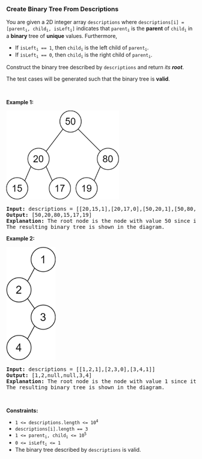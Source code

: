 
<h3>Create Binary Tree From Descriptions</h3>
<div><p>You are given a 2D integer array <code>descriptions</code> where <code>descriptions[i] = [parent<sub>i</sub>, child<sub>i</sub>, isLeft<sub>i</sub>]</code> indicates that <code>parent<sub>i</sub></code> is the <strong>parent</strong> of <code>child<sub>i</sub></code> in a <strong>binary</strong> tree of <strong>unique</strong> values. Furthermore,</p>
<ul>
<li>If <code>isLeft<sub>i</sub> == 1</code>, then <code>child<sub>i</sub></code> is the left child of <code>parent<sub>i</sub></code>.</li>
<li>If <code>isLeft<sub>i</sub> == 0</code>, then <code>child<sub>i</sub></code> is the right child of <code>parent<sub>i</sub></code>.</li>
</ul>
<p>Construct the binary tree described by <code>descriptions</code> and return <em>its <strong>root</strong></em>.</p>
<p>The test cases will be generated such that the binary tree is <strong>valid</strong>.</p>
<p> </p>
<p><strong>Example 1:</strong></p>
<img alt="" src="assets/bb1370672d0d47f6b4ce6253f476f34c.png" style="width: 300px; height: 236px;"/>
<pre><strong>Input:</strong> descriptions = [[20,15,1],[20,17,0],[50,20,1],[50,80,0],[80,19,1]]
<strong>Output:</strong> [50,20,80,15,17,19]
<strong>Explanation:</strong> The root node is the node with value 50 since it has no parent.
The resulting binary tree is shown in the diagram.
</pre>
<p><strong>Example 2:</strong></p>
<img alt="" src="assets/d578769a33c643cfb4436108c1a1d6b1.png" style="width: 131px; height: 300px;"/>
<pre><strong>Input:</strong> descriptions = [[1,2,1],[2,3,0],[3,4,1]]
<strong>Output:</strong> [1,2,null,null,3,4]
<strong>Explanation:</strong> The root node is the node with value 1 since it has no parent.
The resulting binary tree is shown in the diagram.
</pre>
<p> </p>
<p><strong>Constraints:</strong></p>
<ul>
<li><code>1 &lt;= descriptions.length &lt;= 10<sup>4</sup></code></li>
<li><code>descriptions[i].length == 3</code></li>
<li><code>1 &lt;= parent<sub>i</sub>, child<sub>i</sub> &lt;= 10<sup>5</sup></code></li>
<li><code>0 &lt;= isLeft<sub>i</sub> &lt;= 1</code></li>
<li>The binary tree described by <code>descriptions</code> is valid.</li>
</ul>
</div>
